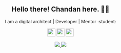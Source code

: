 <h2 align="center">Hello there! Chandan here. 👋🤓</h2>
<p align="center"> I am a digital architect | Developer |  Mentor :student:
</p>
<p align="center"><a href="https://twitter.com/chandanrjit"><img src="https://img.shields.io/badge/twitter-%231DA1F2.svg?&style=for-the-badge&logo=twitter&logoColor=white" height=25></a> <a href="https://www.linkedin.com/in/chandanrjit/"><img src="https://img.shields.io/badge/linkedin-%230077B5.svg?&style=for-the-badge&logo=linkedin&logoColor=white" height=25></a> <a href="https://www.instagram.com/chandanrjit/"><img src="https://img.shields.io/badge/instagram-%23E4405F.svg?&style=for-the-badge&logo=instagram&logoColor=white" height=25></a> 
</p>

<p align=center>
  <a href="https://github.com/chandanrjit">
    <img src="https://badges.pufler.dev/visits/chandanrjit/chandanrjit?style=flat-square&color=black&logo=github">
  </a>
  <a href="https://github.com/chandanrjit?tab=repositories">
    <img src="https://badges.pufler.dev/repos/chandanrjit?style=flat-square&color=black&logo=github">
  </a>
</p>



